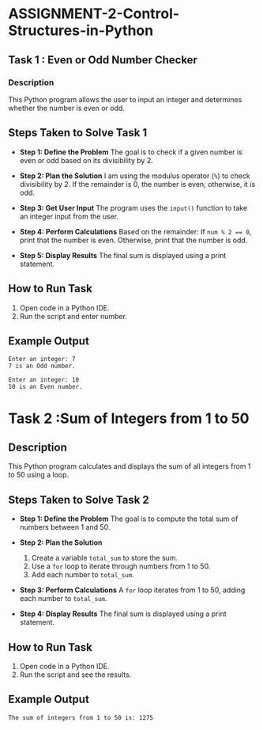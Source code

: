 # ASSIGNMENT-2-Control-Structures-in-Python

## Task 1 : Even or Odd Number Checker

### Description
This Python program allows the user to input an integer and determines whether the number is even or odd.

## Steps Taken to Solve Task 1

- **Step 1: Define the Problem**
  The goal is to check if a given number is even or odd based on its divisibility by 2.
  
- **Step 2: Plan the Solution**
  I am using the modulus operator (`%`) to check divisibility by 2. If the remainder is 0, the number is even; otherwise, it is odd.
  
- **Step 3: Get User Input**
  The program uses the `input()` function to take an integer input from the user.
  
- **Step 4: Perform Calculations**
  Based on the remainder:
  If `num % 2 == 0`, print that the number is even.
  Otherwise, print that the number is odd.
  
- **Step 5: Display Results**
  The final sum is displayed using a print statement.

## How to Run Task
1. Open code in a Python IDE.
2. Run the script and enter number.

## Example Output
```
Enter an integer: 7
7 is an Odd number.
```
```
Enter an integer: 10
10 is an Even number.
```
# Task 2 :Sum of Integers from 1 to 50

## Description
  This Python program calculates and displays the sum of all integers from 1 to 50 using a loop.

## Steps Taken to Solve Task 2

- **Step 1: Define the Problem**
  The goal is to compute the total sum of numbers between 1 and 50.

- **Step 2: Plan the Solution**
  1. Create a variable `total_sum` to store the sum.
  2. Use a `for` loop to iterate through numbers from 1 to 50.
  3. Add each number to `total_sum`.

- **Step 3: Perform Calculations**
  A `for` loop iterates from 1 to 50, adding each number to `total_sum`.

- **Step 4: Display Results**
  The final sum is displayed using a print statement.

## How to Run Task
1. Open code in a Python IDE.
2. Run the script and see the results.

## Example Output
```
The sum of integers from 1 to 50 is: 1275
```

